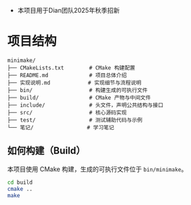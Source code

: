 - 本项目用于Dian团队2025年秋季招新

# 项目结构

```
minimake/
├── CMakeLists.txt        # CMake 构建配置
├── README.md             # 项目总体介绍
├── 实现说明.md            # 实现细节与流程说明
├── bin/                  # 构建生成的可执行文件
├── build/                # CMake 产物与中间文件
├── include/              # 头文件，声明公共结构与接口
├── src/                  # 核心源码实现
├── test/                 # 测试辅助代码与示例
└── 笔记/                 # 学习笔记
```

## 如何构建（Build）

本项目使用 CMake 构建，生成的可执行文件位于 `bin/minimake`。

~~~zsh
cd build
cmake ..
make
~~~